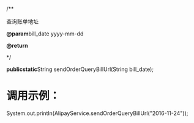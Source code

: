 /\*\*

查询账单地址

**@param**bill\_date yyyy-mm-dd

**@return**

\*/

**publicstatic**String sendOrderQueryBillUrl\(String bill\_date\);

# **调用示例：**

System.out.println\(AlipayService.sendOrderQueryBillUrl\("2016-11-24"\)\);

